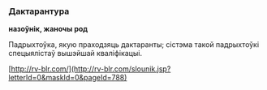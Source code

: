 ### Дактарантура
**назоўнік, жаночы род**

Падрыхтоўка, якую праходзяць дактаранты; сістэма такой падрыхтоўкі спецыялістаў вышэйшай кваліфікацыі.

<a rel="author">[http://rv-blr.com/](http://rv-blr.com/slounik.jsp?letterId=0&maskId=0&pageId=788)</a>
